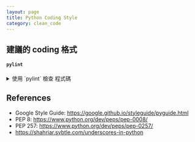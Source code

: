 ```yaml
---
layout: page
title: Python Coding Style
category: clean_code
---
```


## 建議的 coding 格式
#### `pylint`
<details><summary markdown="span">使用 `pylint` 檢查 程式碼</summary>
* 透過 `pip install pylint` 安裝<br/>
* `pylint XXX.py` 執行<br/>
* `pylint` 並非完美, 僅是一個輔助工具. 你應該事情況<br/>
** 修改程式碼<br/>
** 將部分報錯 加入 ignore list (過多報錯, 可能導致你忽略真正需要修改的資訊)<br/>
</details>


## References
* Google Style Guide: https://google.github.io/styleguide/pyguide.html
* PEP 8: https://www.python.org/dev/peps/pep-0008/
* PEP 257: https://www.python.org/dev/peps/pep-0257/
* https://shahriar.svbtle.com/underscores-in-python
